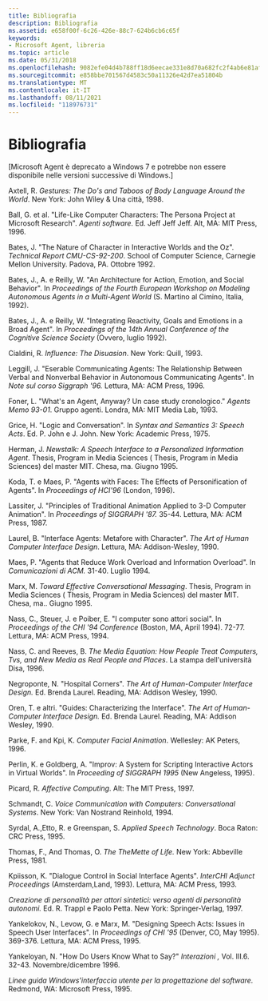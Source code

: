 ```yaml
---
title: Bibliografia
description: Bibliografia
ms.assetid: e658f00f-6c26-426e-88c7-624b6cb6c65f
keywords:
- Microsoft Agent, libreria
ms.topic: article
ms.date: 05/31/2018
ms.openlocfilehash: 9082efe04d4b788ff18d6eecae331e8d70a682fc2f4ab6e81af3564348b8ef8e
ms.sourcegitcommit: e858bbe701567d4583c50a11326e42d7ea51804b
ms.translationtype: MT
ms.contentlocale: it-IT
ms.lasthandoff: 08/11/2021
ms.locfileid: "118976731"
---
```

# <a name="bibliography"></a>Bibliografia

\[Microsoft Agent è deprecato a Windows 7 e potrebbe non essere disponibile nelle versioni successive di Windows.\]

Axtell, R. *Gestures: The Do's and Taboos of Body Language Around the World*. New York: John Wiley & Una città, 1998.

Ball, G. et al. "Life-Like Computer Characters: The Persona Project at Microsoft Research". *Agenti software.* Ed. Jeff Jeff Jeff. Alt, MA: MIT Press, 1996.

Bates, J. "The Nature of Character in Interactive Worlds and the Oz". *Technical Report CMU-CS-92-200*. School of Computer Science, Carnegie Mellon University. Padova, PA. Ottobre 1992.

Bates, J., A. e Reilly, W. "An Architecture for Action, Emotion, and Social Behavior". In *Proceedings of the Fourth European Workshop on Modeling Autonomous Agents in a Multi-Agent World* (S. Martino al Cimino, Italia, 1992).

Bates, J., A. e Reilly, W. "Integrating Reactivity, Goals and Emotions in a Broad Agent". In *Proceedings of the 14th Annual Conference of the Cognitive Science Society* (Ovvero, luglio 1992).

Cialdini, R. *Influence: The Disuasion*. New York: Quill, 1993.

Leggill, J. "Eserable Communicating Agents: The Relationship Between Verbal and Nonverbal Behavior in Autonomous Communicating Agents". In *Note sul corso Siggraph '96.* Lettura, MA: ACM Press, 1996.

Foner, L. "What's an Agent, Anyway? Un case study cronologico." *Agents Memo 93-01*. Gruppo agenti. Londra, MA: MIT Media Lab, 1993.

Grice, H. "Logic and Conversation". In *Syntax and Semantics 3: Speech Acts*. Ed. P. John e J. John. New York: Academic Press, 1975.

Herman, J. *Newstalk: A Speech Interface to a Personalized Information Agent*. Thesis, Program in Media Sciences ( Thesis, Program in Media Sciences) del master MIT. Chesa, ma. Giugno 1995.

Koda, T. e Maes, P. "Agents with Faces: The Effects of Personification of Agents". In *Proceedings of HCI'96* (London, 1996).

Lassiter, J. "Principles of Traditional Animation Applied to 3-D Computer Animation". In *Proceedings of SIGGRAPH '87.* 35-44. Lettura, MA: ACM Press, 1987.

Laurel, B. "Interface Agents: Metafore with Character". *The Art of Human Computer Interface Design*. Lettura, MA: Addison-Wesley, 1990.

Maes, P. "Agents that Reduce Work Overload and Information Overload". In *Comunicazioni di ACM.* 31-40. Luglio 1994.

Marx, M. *Toward Effective Conversational Messaging*. Thesis, Program in Media Sciences ( Thesis, Program in Media Sciences) del master MIT. Chesa, ma.. Giugno 1995.

Nass, C., Steuer, J. e Poiber, E. "I computer sono attori social". In *Proceedings of the CHI '94 Conference* (Boston, MA, April 1994). 72-77. Lettura, MA: ACM Press, 1994.

Nass, C. and Reeves, B. *The Media Equation: How People Treat Computers, Tvs, and New Media as Real People and Places*. La stampa dell'università Disa, 1996.

Negroponte, N. "Hospital Corners". *The Art of Human-Computer Interface Design.* Ed. Brenda Laurel. Reading, MA: Addison Wesley, 1990.

Oren, T. e altri. "Guides: Characterizing the Interface". *The Art of Human-Computer Interface Design.* Ed. Brenda Laurel. Reading, MA: Addison Wesley, 1990.

Parke, F. and Kpi, K. *Computer Facial Animation*. Wellesley: AK Peters, 1996.

Perlin, K. e Goldberg, A. "Improv: A System for Scripting Interactive Actors in Virtual Worlds". In *Proceeding of SIGGRAPH 1995* (New Angeless, 1995).

Picard, R. *Affective Computing*. Alt: The MIT Press, 1997.

Schmandt, C. *Voice Communication with Computers: Conversational Systems*. New York: Van Nostrand Reinhold, 1994.

Syrdal, A.,Etto, R. e Greenspan, S. *Applied Speech Technology*. Boca Raton: CRC Press, 1995.

Thomas, F., And Thomas, O. *The TheMette of Life.* New York: Abbeville Press, 1981.

Kpiisson, K. "Dialogue Control in Social Interface Agents". *InterCHI Adjunct Proceedings* (Amsterdam,Land, 1993). Lettura, MA: ACM Press, 1993.

*Creazione di personalità per attori sintetici: verso agenti di personalità autonomi.* Ed. R. Trappl e Paolo Petta. New York: Springer-Verlag, 1997.

Yankelokov, N., Levow, G. e Marx, M. "Designing Speech Acts: Issues in Speech User Interfaces". In *Proceedings of CHI '95* (Denver, CO, May 1995). 369-376. Lettura, MA: ACM Press, 1995.

Yankeloyan, N. "How Do Users Know What to Say?" *Interazioni ,* Vol. III.6. 32-43. Novembre/dicembre 1996.

*Linee guida Windows'interfaccia utente per la progettazione del software.* Redmond, WA: Microsoft Press, 1995.

 

 




